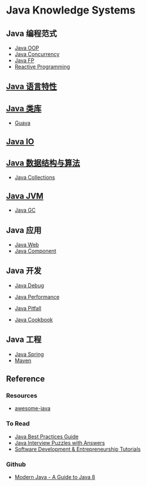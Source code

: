 # Java Knowledge Systems

## Java 编程范式
* [Java OOP](java-paradigm/java-OOP/README.md)
* [Java Concurrency](java-paradigm/java-concurrency/README.md)
* [Java FP](java-paradigm/java-FP/README.md)
* [Reactive Programming]()

## [Java 语言特性](java-features/README.md)

## [Java 类库](java-lib/README.md)
* [Guava]()

## [Java IO](java-IO/README.md)

## [Java 数据结构与算法](java-DS-Algorithm/README.md)
* [Java Collections](java-DS-Algorithm/java-collection/README.md)

## [Java JVM](java-jvm/README.md)
* [Java GC](java-jvm/java-GC/README.md)

## Java 应用
* [Java Web](java-web/README.md)
* [Java Component](java-component/README.md)

## Java 开发
* [Java Debug](java-dev/java-debug/README.md)
* [Java Performance](java-dev/java-performance/README.md)

* [Java Pitfall](java-dev/java-pitfall/README.md)
* [Java Cookbook](java-dev/java-cookbook/README.md)

## Java 工程
* [Java Spring](java-engineer/java-spring/README.md)
* [Maven](java-engineer/maven/README.md)

## Reference
### Resources
* [awesome-java](https://github.com/akullpp/awesome-java)

### To Read
* [Java Best Practices Guide](https://howtodoinjava.com/java-best-practices/)
* [Java Interview Puzzles with Answers](https://howtodoinjava.com/java-interview-puzzles-answers/)
* [Software Development & Entrepreneurship Tutorials](http://tutorials.jenkov.com/)

### Github
* [Modern Java - A Guide to Java 8](https://github.com/winterbe/java8-tutorial)
